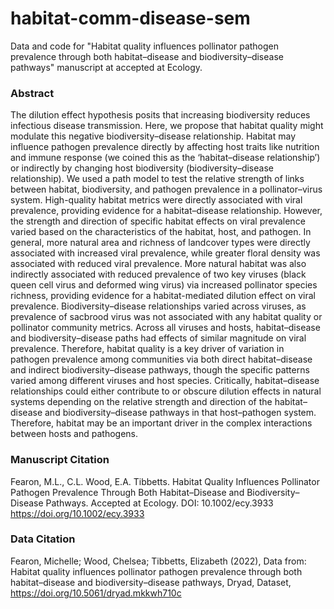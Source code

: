 # habitat-comm-disease-sem
Data and code for "Habitat quality influences pollinator pathogen prevalence through both habitat–disease and biodiversity–disease pathways" manuscript at accepted at Ecology.

### Abstract
The dilution effect hypothesis posits that increasing biodiversity reduces infectious disease transmission. Here, we propose that habitat quality might modulate this negative biodiversity–disease relationship. Habitat may influence pathogen prevalence directly by affecting host traits like nutrition and immune response (we coined this as the ‘habitat–disease relationship’) or indirectly by changing host biodiversity (biodiversity–disease relationship). We used a path model to test the relative strength of links between habitat, biodiversity, and pathogen prevalence in a pollinator–virus system. High-quality habitat metrics were directly associated with viral prevalence, providing evidence for a habitat–disease relationship. However, the strength and direction of specific habitat effects on viral prevalence varied based on the characteristics of the habitat, host, and pathogen. In general, more natural area and richness of landcover types were directly associated with increased viral prevalence, while greater floral density was associated with reduced viral prevalence. More natural habitat was also indirectly associated with reduced prevalence of two key viruses (black queen cell virus and deformed wing virus) via increased pollinator species richness, providing evidence for a habitat-mediated dilution effect on viral prevalence. Biodiversity–disease relationships varied across viruses, as prevalence of sacbrood virus was not associated with any habitat quality or pollinator community metrics. Across all viruses and hosts, habitat–disease and biodiversity–disease paths had effects of similar magnitude on viral prevalence. Therefore, habitat quality is a key driver of variation in pathogen prevalence among communities via both direct habitat–disease and indirect biodiversity–disease pathways, though the specific patterns varied among different viruses and host species. Critically, habitat–disease relationships could either contribute to or obscure dilution effects in natural systems depending on the relative strength and direction of the habitat–disease and biodiversity–disease pathways in that host–pathogen system. Therefore, habitat may be an important driver in the complex interactions between hosts and pathogens.

### Manuscript Citation
Fearon, M.L., C.L. Wood, E.A. Tibbetts. Habitat Quality Influences Pollinator Pathogen Prevalence Through Both Habitat–Disease and Biodiversity–Disease Pathways. Accepted at Ecology. DOI: 10.1002/ecy.3933 https://doi.org/10.1002/ecy.3933

### Data Citation
Fearon, Michelle; Wood, Chelsea; Tibbetts, Elizabeth (2022), Data from: Habitat quality influences pollinator pathogen prevalence through both habitat–disease and biodiversity–disease pathways, Dryad, Dataset, https://doi.org/10.5061/dryad.mkkwh710c
